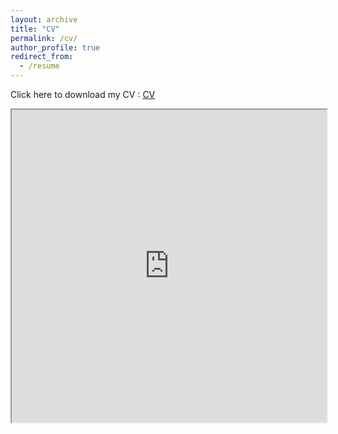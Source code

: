 ```yaml
---
layout: archive
title: "CV"
permalink: /cv/
author_profile: true
redirect_from:
  - /resume
---
```


Click here to download my CV : 
<a href="https://adrien-berard.github.io/website.github.io/files/Academic_CV_Adrien_Berard-2024.pdf" target="_blank">CV</a>

<iframe src="https://adrien-berard.github.io/website.github.io/files/Academic_CV_Adrien_Berard-2024.pdf" width="100%" height="500px"> </iframe>
